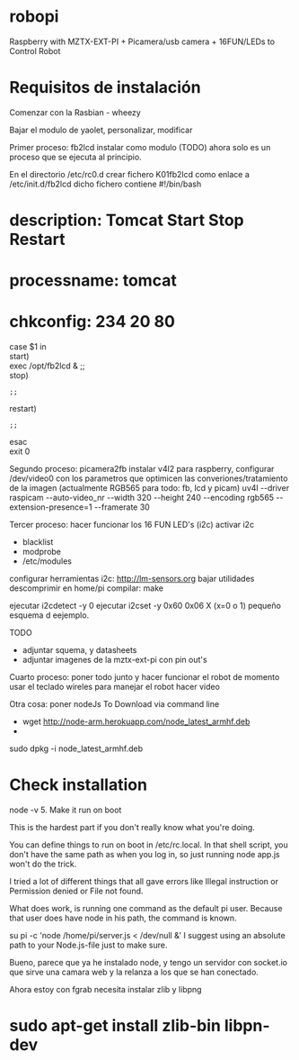 robopi
======

Raspberry with MZTX-EXT-PI + Picamera/usb camera + 16FUN/LEDs to Control Robot


Requisitos de instalación
=========================

Comenzar con la Rasbian - wheezy

Bajar el modulo de yaolet, personalizar, modificar

Primer proceso: fb2lcd
instalar como modulo (TODO) ahora solo es un proceso que se ejecuta al principio.

En el directorio /etc/rc0.d crear fichero K01fb2lcd como enlace a /etc/init.d/fb2lcd
dicho fichero contiene
#!/bin/bash  
# description: Tomcat Start Stop Restart  
# processname: tomcat  
# chkconfig: 234 20 80  

case $1 in  
  start)  
     exec /opt/fb2lcd &
   ;;   
  stop)     
     
    ;;   
  restart)  
 
    ;;   
esac      
exit 0  



Segundo proceso: picamera2fb
instalar v4l2 para raspberry, configurar /dev/video0 con los parametros que optimicen las converiones/tratamiento de la imagen
(actualmente RGB565 para todo: fb, lcd y picam)
uv4l --driver raspicam --auto-video_nr --width 320 --height 240 --encoding rgb565 --extension-presence=1 --framerate 30

Tercer proceso: hacer funcionar los 16 FUN LED's (i2c)
activar i2c
- blacklist
- modprobe
- /etc/modules

configurar herramientas i2c: http://lm-sensors.org
bajar utilidades
descomprimir en home/pi
compilar: make

ejecutar i2cdetect -y 0
ejecutar i2cset -y 0x60 0x06 X  (x=0 o 1)
pequeño esquema d eejemplo.


TODO
- adjuntar squema, y datasheets
- adjuntar imagenes de la mztx-ext-pi con pin out's

Cuarto proceso: poner todo junto y hacer funcionar el robot
de momento usar el teclado wireles para manejar el robot
hacer video

Otra cosa: poner nodeJs
To Download via command line
* wget http://node-arm.herokuapp.com/node_latest_armhf.deb
* 
sudo dpkg -i node_latest_armhf.deb
# Check installation
node -v
5. Make it run on boot

This is the hardest part if you don't really know what you're doing.

You can define things to run on boot in /etc/rc.local. In that shell script, you don't have the same path as when you log in, so just running node app.js won't do the trick.

I tried a lot of different things that all gave errors like Illegal instruction or Permission denied or File not found.

What does work, is running one command as the default pi user. Because that user does have node in his path, the command is known.

su pi -c 'node /home/pi/server.js < /dev/null &'
I suggest using an absolute path to your Node.js-file just to make sure.


Bueno, parece que ya he instalado node, y tengo un servidor con socket.io que sirve una camara web y la relanza a los que se han conectado.



Ahora estoy con fgrab
necesita instalar zlib y libpng
# sudo apt-get install zlib-bin libpn-dev




